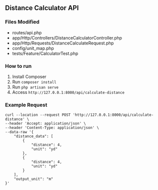 ## Distance Calculator API

### Files Modified

- routes/api.php
- app/Http/Controllers/DistanceCalculatorController.php
- app/Http/Requests/DistanceCalculateRequest.php
- config/unit_map.php
- tests/Feature/CalculatorTest.php

### How to run


1. Install Composer
2. Run `composer install`
3. Run `php artisan serve`
4. Access `http://127.0.0.1:8000/api/calculate-distance`

### Example Request

```
curl --location --request POST 'http://127.0.0.1:8000/api/calculate-distance' \
--header 'Accept: application/json' \
--header 'Content-Type: application/json' \
--data-raw '{
    "distance_data": [
        {
            "distance": 4,
            "unit": "yd"
        },
        {
            "distance": 4,
            "unit": "yd"
        }
    ],
    "output_unit": "m"
}'
```
